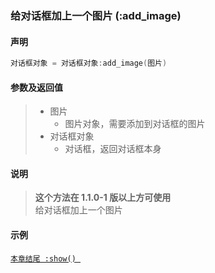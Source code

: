 ### 给对话框加上一个图片 \(**:add\_image**\)


#### 声明
```lua
对话框对象 = 对话框对象:add_image(图片)
```

#### 参数及返回值
> - 图片
>   - 图片对象，需要添加到对话框的图片
> - 对话框对象
>   - 对话框，返回对话框本身


#### 说明  
> **这个方法在 1\.1\.0\-1 版以上方可使用**  
> 给对话框加上一个图片  


#### 示例  
[`本章结尾 :show() `](/Handbook/dialog/_show.md)  

